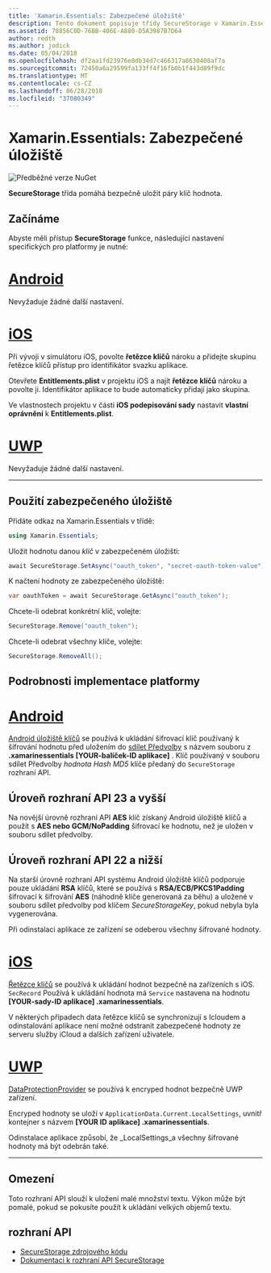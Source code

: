 ```yaml
---
title: 'Xamarin.Essentials: Zabezpečené úložiště'
description: Tento dokument popisuje třídy SecureStorage v Xamarin.Essentials, která pomáhá bezpečně uložit páry klíč hodnota. Popisuje, jak používat třídu, specifika implementace platformy a omezení.
ms.assetid: 78856C0D-76BB-406E-A880-D5A3987B7D64
author: redth
ms.author: jodick
ms.date: 05/04/2018
ms.openlocfilehash: df2aa1fd23976e8db34d7c466317a8630408af7a
ms.sourcegitcommit: 72450a6a29599fa133ff4f16fb0b1f443d89f9dc
ms.translationtype: MT
ms.contentlocale: cs-CZ
ms.lasthandoff: 06/28/2018
ms.locfileid: "37080349"
---
```

# <a name="xamarinessentials-secure-storage"></a>Xamarin.Essentials: Zabezpečené úložiště

![Předběžné verze NuGet](~/media/shared/pre-release.png)

**SecureStorage** třída pomáhá bezpečně uložit páry klíč hodnota.

## <a name="getting-started"></a>Začínáme

Abyste měli přístup **SecureStorage** funkce, následující nastavení specifických pro platformy je nutné:

# <a name="androidtabandroid"></a>[Android](#tab/android)

Nevyžaduje žádné další nastavení.

# <a name="iostabios"></a>[iOS](#tab/ios)

Při vývoji v simulátoru iOS, povolte **řetězce klíčů** nároku a přidejte skupinu řetězce klíčů přístup pro identifikátor svazku aplikace.

Otevřete **Entitlements.plist** v projektu iOS a najít **řetězce klíčů** nároku a povolte ji. Identifikátor aplikace to bude automaticky přidají jako skupina.

Ve vlastnostech projektu v části **iOS podepisování sady** nastavit **vlastní oprávnění** k **Entitlements.plist**.

# <a name="uwptabuwp"></a>[UWP](#tab/uwp)

Nevyžaduje žádné další nastavení.

-----

## <a name="using-secure-storage"></a>Použití zabezpečeného úložiště

Přidáte odkaz na Xamarin.Essentials v třídě:

```csharp
using Xamarin.Essentials;
```

Uložit hodnotu danou _klíč_ v zabezpečeném úložišti:

```csharp
await SecureStorage.SetAsync("oauth_token", "secret-oauth-token-value");
```

K načtení hodnoty ze zabezpečeného úložiště:

```csharp
var oauthToken = await SecureStorage.GetAsync("oauth_token");
```

Chcete-li odebrat konkrétní klíč, volejte:

```csharp
SecureStorage.Remove("oauth_token");
```

Chcete-li odebrat všechny klíče, volejte:

```csharp
SecureStorage.RemoveAll();
```


## <a name="platform-implementation-specifics"></a>Podrobnosti implementace platformy

# <a name="androidtabandroid"></a>[Android](#tab/android)

[Android úložiště klíčů](https://developer.android.com/training/articles/keystore.html) se používá k ukládání šifrovací klíč používaný k šifrování hodnotu před uložením do [sdílet Předvolby](https://developer.android.com/training/data-storage/shared-preferences.html) s názvem souboru z **.xamarinessentials [YOUR-balíček-ID aplikace]** .  Klíč používaný v souboru sdílet Předvolby _hodnota Hash MD5_ klíče předaný do `SecureStorage` rozhraní API.

## <a name="api-level-23-and-higher"></a>Úroveň rozhraní API 23 a vyšší

Na novější úrovně rozhraní API **AES** klíč získaný Android úložiště klíčů a použít s **AES nebo GCM/NoPadding** šifrovací ke hodnotu, než je uložen v souboru sdílet předvolby.

## <a name="api-level-22-and-lower"></a>Úroveň rozhraní API 22 a nižší

Na starší úrovně rozhraní API systému Android úložiště klíčů podporuje pouze ukládání **RSA** klíčů, které se používá s **RSA/ECB/PKCS1Padding** šifrovací k šifrování **AES** (náhodně klíče generovaná za běhu) a uložené v souboru sdílet předvolby pod klíčem _SecureStorageKey_, pokud nebyla byla vygenerována.

Při odinstalaci aplikace ze zařízení se odeberou všechny šifrované hodnoty.

# <a name="iostabios"></a>[iOS](#tab/ios)

[Řetězce klíčů](https://developer.xamarin.com/api/type/Security.SecKeyChain/) se používá k ukládání hodnot bezpečně na zařízeních s iOS.  `SecRecord` Používá k ukládání hodnota má `Service` nastavena na hodnotu **[YOUR-sady-ID aplikace] .xamarinessentials**.

V některých případech data řetězce klíčů se synchronizují s Icloudem a odinstalování aplikace není možné odstranit zabezpečené hodnoty ze serveru služby iCloud a dalších zařízení uživatele.

# <a name="uwptabuwp"></a>[UWP](#tab/uwp)

[DataProtectionProvider](https://docs.microsoft.com/uwp/api/windows.security.cryptography.dataprotection.dataprotectionprovider) se používá k encryped hodnot bezpečně UWP zařízení.

Encryped hodnoty se uloží v `ApplicationData.Current.LocalSettings`, uvnitř kontejner s názvem **[YOUR ID aplikace] .xamarinessentials**.

Odinstalace aplikace způsobí, že _LocalSettings_a všechny šifrované hodnoty má být odebrán také.

-----

## <a name="limitations"></a>Omezení

Toto rozhraní API slouží k uložení malé množství textu.  Výkon může být pomalé, pokud se pokusíte použít k ukládání velkých objemů textu.

## <a name="api"></a>rozhraní API

- [SecureStorage zdrojového kódu](https://github.com/xamarin/Essentials/tree/master/Xamarin.Essentials/SecureStorage)
- [Dokumentaci k rozhraní API SecureStorage](xref:Xamarin.Essentials.SecureStorage)
